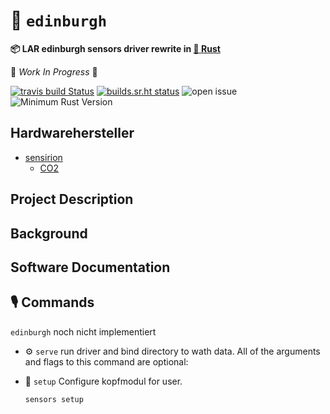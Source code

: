 # :electric_plug: `edinburgh`

**📦  LAR edinburgh sensors driver rewrite in [🦀 **Rust**](https://github.com/lar-rs/edinburgh)**

🚧 _Work In Progress_ 🚧

[![travis build Status](https://travis-ci.com/lar-rs/sensors.svg?branch=master)](https://travis-ci.com/lar-rs/edinburgh)
[![builds.sr.ht status](https://builds.sr.ht/~asmolkov/sensors/.build.yml.svg)](https://builds.sr.ht/~asmolkov/lar-rs/edinburgh.build.yml?)
![open issue][issue]
![Minimum Rust Version][min-rust-badge]


## Hardwarehersteller
 * [sensirion](https://www.sensirion.com/de)
    * [CO2](https://www.sensirion.com/de/umweltsensoren/kohlendioxidsensoren-co2)

## Project Description

## Background

## Software Documentation

## 🎙️ Commands

`edinburgh` noch nicht implementiert

  - ⚙️ `serve`
    run driver and bind directory to wath data.
    All of the arguments and flags to this command are optional:

  - 🔧 `setup`
      Configure kopfmodul for user.

    ```
    sensors setup
    ```

<!-- links -->
[file issues]: https://github.com/lar-rs/edinburgh/issues/
[Rust]: https://www.rust-lang.org/
[async-std]:https://docs.rs/async-std/0.99.10/async_std
[edinburg]:https://edinburghsensors.com/products/oem-co2-sensor/gascard-ng/
[CONTRIBUTING.md]: CONTRIBUTING.md
[CC-BY 4.0]: https://opendefinition.org/licenses/cc-by/
[MIT]: https://opensource.org/licenses/MIT
[The Rust Book]: https://doc.rust-lang.org/book/
[building a command-line program]: https://doc.rust-lang.org/stable/book/ch12-00-an-io-project.html
[building a multithreaded web server]: https://doc.rust-lang.org/stable/book/ch20-00-final-project-a-web-server.html
[clippy]: https://github.com/rust-lang/rust-clippy/
[criterion]: https://github.com/bheisler/criterion.rs
[crossbeam]: https://github.com/crossbeam-rs/crossbeam
[plan]: ./docs/lesson-plan.md
[the roadmap]: ./docs/roadmap.md
[post-project surveys]: ./docs/lesson-plan.md#user-content-making-pna-rust-better
[pre]: ./docs/prerequisites.md
[rustfmt]: https://github.com/rust-lang/rustfmt/
[serde]: https://github.com/serde-rs/serde
[sp]: https://en.wikipedia.org/wiki/System_programming
[Rust]: https://www.rust-lang.org/
<!-- Badges -->
[irc]:          https://webirc.hackint.org/#irc://irc.hackint.org/#lar
[issue]: https://img.shields.io/github/issues/lar-rs/edinburgh?style=flat-square
[min-rust-badge]: https://img.shields.io/badge/rustc-1.38+-blue.svg
